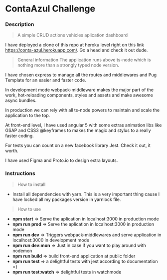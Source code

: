 # ContaAzul Challenge

### Description

> A simple CRUD actions vehicles aplication dashboard

I have deployed a clone of this repo at heroku level right on this link https://conta-azul.herokuapp.com/.
Go a head and check it out dude.

> General information
The application runs above ts-node which is nothing more than a strongly typed node version. 

I have chosen express to manage all the routes and middlewares and Pug Template for an easier and faster code.

In development mode webpack-middleware makes the major part of the work, hot-reloading components, styles and assets and make awesome async bundles.

In production we can rely with all ts-node powers to maintain and scale the application to the top.

At front-end level, I have used angular 5 with some extras animation libs like GSAP and CSS3 @keyframes to makes the magic and stylus to a really faster coding.

For tests you can count on a new facebook library Jest. Check it out, it worth.

I have used Figma and Proto.io to design extra layouts.


### Instructions

> How to install

* Install all dependencies with yarn. This is a very important thing cause I have locked all my packages version in yarnlock file.

> How to use

* <b>npm start</b>				=> Serve the aplication in localhost:3000 in production mode
* <b>npm run prod</b>  			=> Serve the aplication in localhost:3000 in production mode
* <b>npm run dev</b> 			=> Triggers webpack-middlewares and serve application in localhost:3000 in development mode
* <b>npm run dev:mon</b> 		=> Just in case if you want to play around with nodemon
* <b>npm run build</b>			=> build front-end application at public folder
* <b>npm run test</b>			=> a delightful tests with jest according to documentation =}
* <b>npm run test:watch</b>		=> delightful tests in watchmode